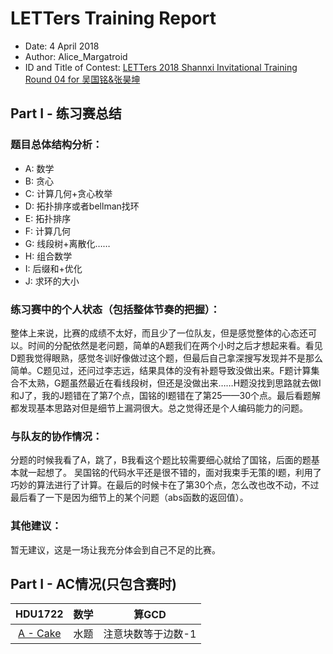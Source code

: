 # LETTers Training Report

- Date: 4 April 2018
- Author: Alice_Margatroid
- ID and Title of Contest: [LETTers 2018 Shannxi Invitational Training Round 04 for 吴国铭&张昊坤
](https://vjudge.net/contest/220479)

## Part I - 练习赛总结

### 题目总体结构分析：

- A: 数学
- B: 贪心
- C: 计算几何+贪心枚举
- D: 拓扑排序或者bellman找环
- E: 拓扑排序
- F: 计算几何
- G: 线段树+离散化……
- H: 组合数学
- I: 后缀和+优化
- J: 求环的大小

### 练习赛中的个人状态（包括整体节奏的把握）：

整体上来说，比赛的成绩不太好，而且少了一位队友，但是感觉整体的心态还可以。时间的分配依然是老问题，简单的A题我们在两个小时之后才想起来看。看见D题我觉得眼熟，感觉冬训好像做过这个题，但最后自己拿深搜写发现并不是那么简单。C题见过，还问过李志远，结果具体的没有补题导致没做出来。F题计算集合不太熟，G题虽然最近在看线段树，但还是没做出来……H题没找到思路就去做I和J了，我的J题错在了第7个点，国铭的I题错在了第25——30个点。最后看题解都发现基本思路对但是细节上漏洞很大。总之觉得还是个人编码能力的问题。

### 与队友的协作情况：

分题的时候我看了A，跳了，B我看这个题比较需要细心就给了国铭，后面的题基本就一起想了。
吴国铭的代码水平还是很不错的，面对我束手无策的I题，利用了巧妙的算法进行了计算。在最后的时候卡在了第30个点，怎么改也改不动，不过最后看了一下是因为细节上的某个问题（abs函数的返回值）。

### 其他建议：

暂无建议，这是一场让我充分体会到自己不足的比赛。

## Part I - AC情况(只包含赛时)

| HDU1722 | 数学 | 算GCD | 
| :-: | :-: | :-: | 
| [A - Cake](https://vjudge.net/contest/220479#problem/A) | 水题 | 注意块数等于边数-1 | 
